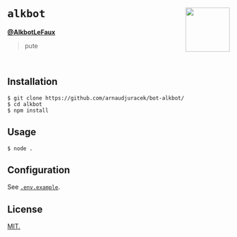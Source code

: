 # `alkbot` <img src="https://emojipedia-us.s3.dualstack.us-west-1.amazonaws.com/thumbs/240/apple/232/microphone_1f3a4.png" width="100" align="right">

[**@AlkbotLeFaux**](https://twitter.com/alkbotlefaux)
> pute

<br>

## Installation
```console
$ git clone https://github.com/arnaudjuracek/bot-alkbot/
$ cd alkbot
$ npm install
```

## Usage 
```console
$ node .
```

## Configuration
See [`.env.example`](.env.example).

## License
[MIT.](https://tldrlegal.com/license/mit-license)
